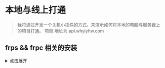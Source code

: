 # 本地与线上打通

> 我将通过开发一个关机小插件的方式，来演示如何将本地的电脑与服务器上的项目打通。
> 项目 地址为 api.whyiyhw.com

## frps && frpc 相关的安装

<details>
<summary>点击展开</summary>

### 服务端 转发
- docker 安装 frp 服务端
- `mkdir -p /data/frp`
- `vim /data/frp/frps.ini`
```ini
[common]
bind_addr = 0.0.0.0
#frp监听的端口，默认是7000
bind_port = 7000
# 授权码，请改成更复杂的
token = xxxxxxxxxxxxxxxxxxxxxxxx

# 开启转发
vhost_http_port = 7000
vhost_http_timeout = 600

# frp管理后台端口，请按自己需求更改
dashboard_port = 7500
# frp管理后台用户名和密码，请改成自己的
dashboard_user = xxxxxx
dashboard_pwd = xxxxxx
# 不开启监控
enable_prometheus = false

# frp日志配置
log_file = console
log_level = info
log_max_days = 3
```


- 在外网环境下，使用以下配置直接下载
    - `vim /data/frp/Dockerfile`
```dockerfile
FROM alpine:3.8

ENV VERSION 0.48.0
ENV TZ=Asia/Shanghai
WORKDIR /

RUN apk add --no-cache tzdata \
    && ln -snf /usr/share/zoneinfo/${TZ} /etc/localtime \
    && echo ${TZ} > /etc/timezone

RUN if [ "$(uname -m)" = "x86_64" ]; then export PLATFORM=amd64 ; else if [ "$(uname -m)" = "aarch64" ]; then export PLATFORM=arm64 ; fi fi \
	&& wget --no-check-certificate https://github.com/fatedier/frp/releases/download/v${VERSION}/frp_${VERSION}_linux_${PLATFORM}.tar.gz \ 
	&& tar xzf frp_${VERSION}_linux_${PLATFORM}.tar.gz \
	&& cd frp_${VERSION}_linux_${PLATFORM} \
	&& mkdir /frp \
	&& mv frps frps.ini /frp \
	&& cd .. \
	&& rm -rf *.tar.gz frp_${VERSION}_linux_${PLATFORM}

VOLUME /frp

CMD /frp/frps -c /frp/frps.ini
```
- 在内部网络的情况下

```shell
# 自行想办法下载 frp_0.48.0_linux_amd64.tar.gz

cd /data/frp
curl -x socks5://127.0.0.1:1080 -o frp_0.48.0_linux_amd64.tar.gz -L https://github.com/fatedier/frp/releases/download/v0.48.0/frp_0.48.0_linux_amd64.tar.gz
```
- 再执行 `vim /data/frp/Dockerfile`
```dockerfile
FROM alpine:3.8

ENV VERSION 0.48.0
ENV PLATFORM amd64
ENV TZ=Asia/Shanghai
WORKDIR /

RUN ping -c 1 -W 1 google.com > /dev/null \
    && echo "外部服务器-无需加入任何配置" \
    || sed -i 's/dl-cdn.alpinelinux.org/mirrors.aliyun.com/g' /etc/apk/repositories

RUN apk add --no-cache tzdata \
    && ln -snf /usr/share/zoneinfo/${TZ} /etc/localtime \
    && echo ${TZ} > /etc/timezone 
    
COPY ./frp_0.48.0_linux_amd64.tar.gz ./frp_0.48.0_linux_amd64.tar.gz

RUN tar xzf frp_${VERSION}_linux_${PLATFORM}.tar.gz \
	&& cd frp_${VERSION}_linux_${PLATFORM} \
	&& mkdir /frp \
	&& mv frps frps.ini /frp \
	&& cd .. \
	&& rm -rf *.tar.gz frp_${VERSION}_linux_${PLATFORM}

VOLUME /frp

CMD /frp/frps -c /frp/frps.ini
```

```shell
# build image
cd /data/frp && docker build -t whyiyhw/frps .

# run frps
docker run -it -d --name frps --restart=always -v /data/frp/frps.ini:/frp/frps.ini --privileged --network=host whyiyhw/frps
```
- 此时服务端就运行完成，打开 7000 跟7500 端口限制即可

### 本地端 接收
- [https://github.com/fatedier/frp/releases](https://github.com/fatedier/frp/releases)
- 我本地 是 windows 所以下载 `https://github.com/fatedier/frp/releases/download/v0.47.0/frp_0.47.0_windows_amd64.zip`
- 解压后，修改 `frpc.ini` 配置文件
```ini
[common]
server_addr = 服务器ip
# 请换成 frps 设置的服务器端口 bind_port
server_port = 7000
# 请换成 frps 设置的 token
token = xxxxxx

[web02]
type = http
local_ip = 127.0.0.1
local_port = 8886
custom_domains = api.whyiyhw.com
```
- 然后命令行启动 frpc.exe 就好

### 如何沟通服务端到本地，与接入企业微信

- 我们确认了 frps 会将请求
- http://{custom_domains}:{vhost_http_port}  也就是 `http://web01.sd.com:7000`
- 转发到 frpc , 那么设置下 nginx 代理
```conf
server {
    listen 7512;
    server_name localhost;

    location / {
      proxy_pass http://api.whyiyhw.com:7000;
    }
}
```
- 再修改服务器 host
```shell
vim /etc/hosts

# 加入
127.0.0.1       api.whyiyhw.com
```

<\details>

## 关机插件的开发